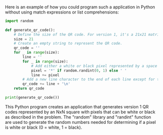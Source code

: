 Here is an example of how you could program such a application in Python without using match expressions or list comprehensions:

```python
import random 
  
def generate_qr_code():
    # Define the size of the QR code. For version 1, it's a 21x21 matrix.
    size = 21
    # Create an empty string to represent the QR code.
    qr_code = ''
    for _ in range(size):
        line = ''
        for _ in range(size):
            # Add either a white or black pixel represented by a space or an asterisk into the line.
            pixel = '*' if random.randint(0, 1) else ' '
            line += pixel
        # Add a new line character to the end of each line except for the last line.
        qr_code += line + '\n'
    return qr_code
  
print(generate_qr_code())
```
This Python program creates an application that generates version 1 QR codes represented by an NxN square with pixels that can be white or black as described in the problem. The "random" library and "randint" function are used to generate the random numbers needed for determining if a pixel is white or black (0 = white, 1 = black).